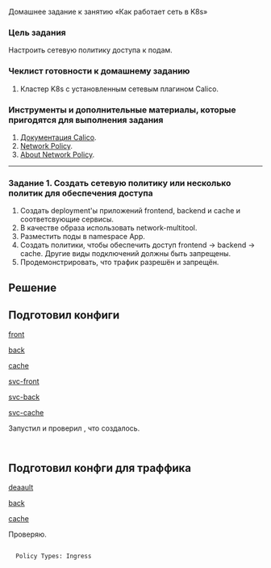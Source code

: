  Домашнее задание к занятию «Как работает сеть в K8s»

### Цель задания

Настроить сетевую политику доступа к подам.

### Чеклист готовности к домашнему заданию

1. Кластер K8s с установленным сетевым плагином Calico.

### Инструменты и дополнительные материалы, которые пригодятся для выполнения задания

1. [Документация Calico](https://www.tigera.io/project-calico/).
2. [Network Policy](https://kubernetes.io/docs/concepts/services-networking/network-policies/).
3. [About Network Policy](https://docs.projectcalico.org/about/about-network-policy).

-----

### Задание 1. Создать сетевую политику или несколько политик для обеспечения доступа

1. Создать deployment'ы приложений frontend, backend и cache и соответсвующие сервисы.
2. В качестве образа использовать network-multitool.
3. Разместить поды в namespace App.
4. Создать политики, чтобы обеспечить доступ frontend -> backend -> cache. Другие виды подключений должны быть запрещены.
5. Продемонстрировать, что трафик разрешён и запрещён.


## Решение 

## Подготовил конфиги

[front](https://github.com/zatulik2606/Microservices/blob/main/hownetk8s/create/frontend.yaml)

[back](https://github.com/zatulik2606/Microservices/blob/main/hownetk8s/create/backend.yaml)

[cache](https://github.com/zatulik2606/Microservices/blob/main/hownetk8s/create/cache.yaml)

[svc-front](https://github.com/zatulik2606/Microservices/blob/main/hownetk8s/create/svc-frontend.yaml)

[svc-back](https://github.com/zatulik2606/Microservices/blob/main/hownetk8s/create/svc-backend.yaml)

[svc-cache](https://github.com/zatulik2606/Microservices/blob/main/hownetk8s/create/svc-cache.yaml)


Запустил и проверил , что создалось.

~~~


~~~

## Подготовил конфги для траффика
[deaault](https://github.com/zatulik2606/Microservices/blob/main/hownetk8s/networkpolicy/network-policy-default.yaml)

[back](https://github.com/zatulik2606/Microservices/blob/main/hownetk8s/networkpolicy/network-policy-backend.yaml)

[cache](https://github.com/zatulik2606/Microservices/blob/main/hownetk8s/networkpolicy/network-policy-cache.yaml)

Проверяю.

~~~

  Policy Types: Ingress



~~~



